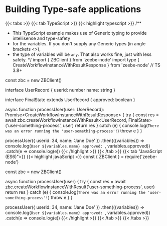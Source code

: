 # Building Type-safe applications

<!-- prettier-ignore -->
{{< tabs >}}
  {{< tab TypeScript >}}
    {{< highlight typescript >}}
/**
* This TypeScript example makes use of Generic typing to provide intellisense and type-safety
* for the variables. If you don't supply any Generic types (in angle brackets <>),
* the type of variables will be `any`. That also works fine, just with less safety.
*/
import { ZBClient } from 'zeebe-node'
import type { CreateWorkflowInstanceWithResultResponse } from 'zeebe-node' // TS 3.8+

const zbc = new ZBClient()

interface UserRecord {
    userid: number
    name: string
}

interface FinalState extends UserRecord {
    approved: boolean
}

async function processUser(user: UserRecord): Promise<CreateWorkflowInstanceWithResultResponse<FinalState>> {
  try {
    const res = await zbc.createWorkflowInstanceWithResult<UserRecord, FinalState>('user-something-process', user)
    return res
  } catch (e) {
      console.log(`There was an error running the 'user-something-process'!`)
      throw e
  }
}

processUser({
    userid: 34,
    name: 'Jane Doe'
})
    .then(({variables}) => console.log(`User ${variables.name} approved: `, variables.approved))
    .catch(e => console.log(e))
{{< /highlight >}}
{{< /tab >}}
{{< tab "JavaScript (ES6)">}}
{{< highlight javaScript >}}
const { ZBClient } = require('zeebe-node')

const zbc = new ZBClient()

async function processUser(user) {
  try {
    const res = await zbc.createWorkflowInstanceWithResult('user-something-process', user)
    return res
  } catch (e) {
      console.log(`There was an error running the 'user-something-process'!`)
      throw e
  }
}

processUser({
    userid: 34,
    name: 'Jane Doe'
})
    .then(({variables}) => console.log(`User ${variables.name} approved: `, variables.approved))
    .catch(e => console.log(e))
{{< /highlight >}}
{{< /tab >}}
{{< /tabs >}}
